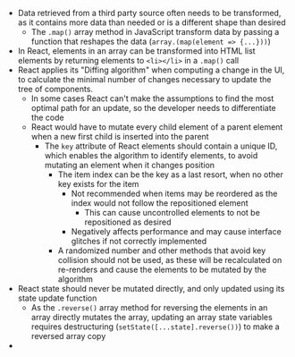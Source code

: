- Data retrieved from a third party source often needs to be transformed, as it contains more data than needed or is a different shape than desired
  - The `.map()` array method in JavaScript transform data by passing a function that reshapes the data (`array.(map(element => {...}))`)
- In React, elements in an array can be transformed into HTML list elements by returning elements to `<li></li>` in a `.map()` call
- React applies its "Diffing algorithm" when computing a change in the UI, to calculate the minimal number of changes necessary to update the tree of components.
  - In some cases React can't make the assumptions to find the most optimal path for an update, so the developer needs to differentiate the code
  - React would have to mutate every child element of a parent element when a new first child is inserted into the parent
    - The `key` attribute of React elements should contain a unique ID, which enables the algorithm to identify elements, to avoid mutating an element when it changes position
      - The item index can be the key as a last resort, when no other key exists for the item
        - Not recommended when items may be reordered as the index would not follow the repositioned element
          - This can cause uncontrolled elements to not be repositioned as desired
        - Negatively affects performance and may cause interface glitches if not correctly implemented
      - A randomized number and other methods that avoid key collision should not be used, as these will be recalculated on re-renders and cause the elements to be mutated by the algorithm
- React state should never be mutated directly, and only updated using its state update function
  - As the `.reverse()` array method for reversing the elements in an array directly mutates the array, updating an array state variables requires destructuring (`setState([...state].reverse())`) to make a reversed array copy
- 